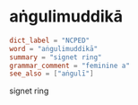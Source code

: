 # aṅgulimuddikā

``` toml
dict_label = "NCPED"
word = "aṅgulimuddikā"
summary = "signet ring"
grammar_comment = "feminine a"
see_also = ["aṅgulī"]
```

signet ring

